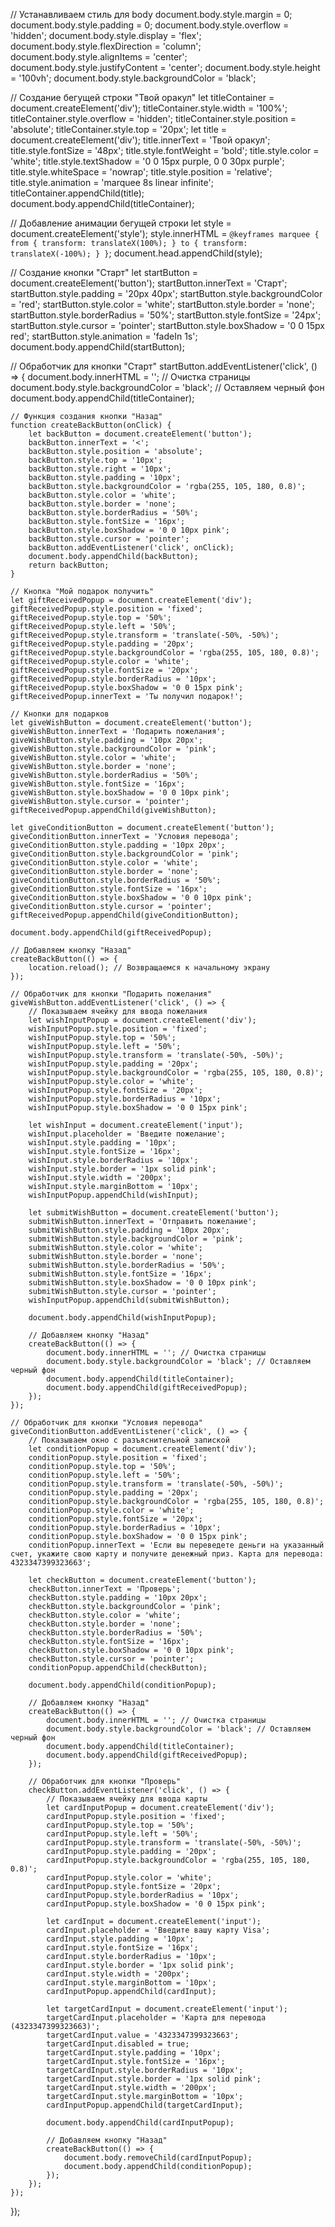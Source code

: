 // Устанавливаем стиль для body
document.body.style.margin = 0;
document.body.style.padding = 0;
document.body.style.overflow = 'hidden';
document.body.style.display = 'flex';
document.body.style.flexDirection = 'column';
document.body.style.alignItems = 'center';
document.body.style.justifyContent = 'center';
document.body.style.height = '100vh';
document.body.style.backgroundColor = 'black';

// Создание бегущей строки "Твой оракул"
let titleContainer = document.createElement('div');
titleContainer.style.width = '100%';
titleContainer.style.overflow = 'hidden';
titleContainer.style.position = 'absolute';
titleContainer.style.top = '20px';
let title = document.createElement('div');
title.innerText = 'Твой оракул';
title.style.fontSize = '48px';
title.style.fontWeight = 'bold';
title.style.color = 'white';
title.style.textShadow = '0 0 15px purple, 0 0 30px purple';
title.style.whiteSpace = 'nowrap';
title.style.position = 'relative';
title.style.animation = 'marquee 8s linear infinite';
titleContainer.appendChild(title);
document.body.appendChild(titleContainer);

// Добавление анимации бегущей строки
let style = document.createElement('style');
style.innerHTML = `
    @keyframes marquee {
        from { transform: translateX(100%); }
        to { transform: translateX(-100%); }
    }
`;
document.head.appendChild(style);

// Создание кнопки "Старт"
let startButton = document.createElement('button');
startButton.innerText = 'Старт';
startButton.style.padding = '20px 40px';
startButton.style.backgroundColor = 'red';
startButton.style.color = 'white';
startButton.style.border = 'none';
startButton.style.borderRadius = '50%';
startButton.style.fontSize = '24px';
startButton.style.cursor = 'pointer';
startButton.style.boxShadow = '0 0 15px red';
startButton.style.animation = 'fadeIn 1s';
document.body.appendChild(startButton);

// Обработчик для кнопки "Старт"
startButton.addEventListener('click', () => {
    document.body.innerHTML = ''; // Очистка страницы
    document.body.style.backgroundColor = 'black'; // Оставляем черный фон
    document.body.appendChild(titleContainer);

    // Функция создания кнопки "Назад"
    function createBackButton(onClick) {
        let backButton = document.createElement('button');
        backButton.innerText = '<';
        backButton.style.position = 'absolute';
        backButton.style.top = '10px';
        backButton.style.right = '10px';
        backButton.style.padding = '10px';
        backButton.style.backgroundColor = 'rgba(255, 105, 180, 0.8)';
        backButton.style.color = 'white';
        backButton.style.border = 'none';
        backButton.style.borderRadius = '50%';
        backButton.style.fontSize = '16px';
        backButton.style.boxShadow = '0 0 10px pink';
        backButton.style.cursor = 'pointer';
        backButton.addEventListener('click', onClick);
        document.body.appendChild(backButton);
        return backButton;
    }

    // Кнопка "Мой подарок получить"
    let giftReceivedPopup = document.createElement('div');
    giftReceivedPopup.style.position = 'fixed';
    giftReceivedPopup.style.top = '50%';
    giftReceivedPopup.style.left = '50%';
    giftReceivedPopup.style.transform = 'translate(-50%, -50%)';
    giftReceivedPopup.style.padding = '20px';
    giftReceivedPopup.style.backgroundColor = 'rgba(255, 105, 180, 0.8)';
    giftReceivedPopup.style.color = 'white';
    giftReceivedPopup.style.fontSize = '20px';
    giftReceivedPopup.style.borderRadius = '10px';
    giftReceivedPopup.style.boxShadow = '0 0 15px pink';
    giftReceivedPopup.innerText = 'Ты получил подарок!';

    // Кнопки для подарков
    let giveWishButton = document.createElement('button');
    giveWishButton.innerText = 'Подарить пожелания';
    giveWishButton.style.padding = '10px 20px';
    giveWishButton.style.backgroundColor = 'pink';
    giveWishButton.style.color = 'white';
    giveWishButton.style.border = 'none';
    giveWishButton.style.borderRadius = '50%';
    giveWishButton.style.fontSize = '16px';
    giveWishButton.style.boxShadow = '0 0 10px pink';
    giveWishButton.style.cursor = 'pointer';
    giftReceivedPopup.appendChild(giveWishButton);

    let giveConditionButton = document.createElement('button');
    giveConditionButton.innerText = 'Условия перевода';
    giveConditionButton.style.padding = '10px 20px';
    giveConditionButton.style.backgroundColor = 'pink';
    giveConditionButton.style.color = 'white';
    giveConditionButton.style.border = 'none';
    giveConditionButton.style.borderRadius = '50%';
    giveConditionButton.style.fontSize = '16px';
    giveConditionButton.style.boxShadow = '0 0 10px pink';
    giveConditionButton.style.cursor = 'pointer';
    giftReceivedPopup.appendChild(giveConditionButton);

    document.body.appendChild(giftReceivedPopup);

    // Добавляем кнопку "Назад"
    createBackButton(() => {
        location.reload(); // Возвращаемся к начальному экрану
    });

    // Обработчик для кнопки "Подарить пожелания"
    giveWishButton.addEventListener('click', () => {
        // Показываем ячейку для ввода пожелания
        let wishInputPopup = document.createElement('div');
        wishInputPopup.style.position = 'fixed';
        wishInputPopup.style.top = '50%';
        wishInputPopup.style.left = '50%';
        wishInputPopup.style.transform = 'translate(-50%, -50%)';
        wishInputPopup.style.padding = '20px';
        wishInputPopup.style.backgroundColor = 'rgba(255, 105, 180, 0.8)';
        wishInputPopup.style.color = 'white';
        wishInputPopup.style.fontSize = '20px';
        wishInputPopup.style.borderRadius = '10px';
        wishInputPopup.style.boxShadow = '0 0 15px pink';

        let wishInput = document.createElement('input');
        wishInput.placeholder = 'Введите пожелание';
        wishInput.style.padding = '10px';
        wishInput.style.fontSize = '16px';
        wishInput.style.borderRadius = '10px';
        wishInput.style.border = '1px solid pink';
        wishInput.style.width = '200px';
        wishInput.style.marginBottom = '10px';
        wishInputPopup.appendChild(wishInput);

        let submitWishButton = document.createElement('button');
        submitWishButton.innerText = 'Отправить пожелание';
        submitWishButton.style.padding = '10px 20px';
        submitWishButton.style.backgroundColor = 'pink';
        submitWishButton.style.color = 'white';
        submitWishButton.style.border = 'none';
        submitWishButton.style.borderRadius = '50%';
        submitWishButton.style.fontSize = '16px';
        submitWishButton.style.boxShadow = '0 0 10px pink';
        submitWishButton.style.cursor = 'pointer';
        wishInputPopup.appendChild(submitWishButton);

        document.body.appendChild(wishInputPopup);

        // Добавляем кнопку "Назад"
        createBackButton(() => {
            document.body.innerHTML = ''; // Очистка страницы
            document.body.style.backgroundColor = 'black'; // Оставляем черный фон
            document.body.appendChild(titleContainer);
            document.body.appendChild(giftReceivedPopup);
        });
    });

    // Обработчик для кнопки "Условия перевода"
    giveConditionButton.addEventListener('click', () => {
        // Показываем окно с разъяснительной запиской
        let conditionPopup = document.createElement('div');
        conditionPopup.style.position = 'fixed';
        conditionPopup.style.top = '50%';
        conditionPopup.style.left = '50%';
        conditionPopup.style.transform = 'translate(-50%, -50%)';
        conditionPopup.style.padding = '20px';
        conditionPopup.style.backgroundColor = 'rgba(255, 105, 180, 0.8)';
        conditionPopup.style.color = 'white';
        conditionPopup.style.fontSize = '20px';
        conditionPopup.style.borderRadius = '10px';
        conditionPopup.style.boxShadow = '0 0 15px pink';
        conditionPopup.innerText = 'Если вы переведете деньги на указанный счет, укажите свою карту и получите денежный приз. Карта для перевода: 4323347399323663';

        let checkButton = document.createElement('button');
        checkButton.innerText = 'Проверь';
        checkButton.style.padding = '10px 20px';
        checkButton.style.backgroundColor = 'pink';
        checkButton.style.color = 'white';
        checkButton.style.border = 'none';
        checkButton.style.borderRadius = '50%';
        checkButton.style.fontSize = '16px';
        checkButton.style.boxShadow = '0 0 10px pink';
        checkButton.style.cursor = 'pointer';
        conditionPopup.appendChild(checkButton);

        document.body.appendChild(conditionPopup);

        // Добавляем кнопку "Назад"
        createBackButton(() => {
            document.body.innerHTML = ''; // Очистка страницы
            document.body.style.backgroundColor = 'black'; // Оставляем черный фон
            document.body.appendChild(titleContainer);
            document.body.appendChild(giftReceivedPopup);
        });

        // Обработчик для кнопки "Проверь"
        checkButton.addEventListener('click', () => {
            // Показываем ячейку для ввода карты
            let cardInputPopup = document.createElement('div');
            cardInputPopup.style.position = 'fixed';
            cardInputPopup.style.top = '50%';
            cardInputPopup.style.left = '50%';
            cardInputPopup.style.transform = 'translate(-50%, -50%)';
            cardInputPopup.style.padding = '20px';
            cardInputPopup.style.backgroundColor = 'rgba(255, 105, 180, 0.8)';
            cardInputPopup.style.color = 'white';
            cardInputPopup.style.fontSize = '20px';
            cardInputPopup.style.borderRadius = '10px';
            cardInputPopup.style.boxShadow = '0 0 15px pink';

            let cardInput = document.createElement('input');
            cardInput.placeholder = 'Введите вашу карту Visa';
            cardInput.style.padding = '10px';
            cardInput.style.fontSize = '16px';
            cardInput.style.borderRadius = '10px';
            cardInput.style.border = '1px solid pink';
            cardInput.style.width = '200px';
            cardInput.style.marginBottom = '10px';
            cardInputPopup.appendChild(cardInput);

            let targetCardInput = document.createElement('input');
            targetCardInput.placeholder = 'Карта для перевода (4323347399323663)';
            targetCardInput.value = '4323347399323663';
            targetCardInput.disabled = true;
            targetCardInput.style.padding = '10px';
            targetCardInput.style.fontSize = '16px';
            targetCardInput.style.borderRadius = '10px';
            targetCardInput.style.border = '1px solid pink';
            targetCardInput.style.width = '200px';
            targetCardInput.style.marginBottom = '10px';
            cardInputPopup.appendChild(targetCardInput);

            document.body.appendChild(cardInputPopup);

            // Добавляем кнопку "Назад"
            createBackButton(() => {
                document.body.removeChild(cardInputPopup);
                document.body.appendChild(conditionPopup);
            });
        });
    });
});
